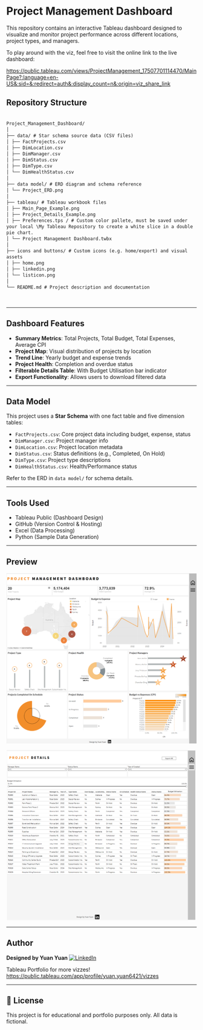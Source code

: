 # Project Management Dashboard

This repository contains an interactive Tableau dashboard designed to visualize and monitor project performance across different locations, project types, and managers.

To play around with the viz, feel free to visit the online link to the live dashboard:

https://public.tableau.com/views/ProjectManagement_17507701114470/MainPage?:language=en-US&:sid=&:redirect=auth&:display_count=n&:origin=viz_share_link

## Repository Structure
<pre lang="markdown"> <code>
Project_Management_Dashboard/
│
├── data/ # Star schema source data (CSV files)
│ ├── FactProjects.csv
│ ├── DimLocation.csv
│ ├── DimManager.csv
│ ├── DimStatus.csv
│ ├── DimType.csv
│ └── DimHealthStatus.csv
│
├── data model/ # ERD diagram and schema reference
│ └── Project_ERD.png
│
├── tableau/ # Tableau workbook files
│ ├── Main_Page_Example.png
│ ├── Project_Details_Example.png
│ ├── Preferences.tps / # Custom color pallete, must be saved under your local \My Tableau Repository to create a white slice in a double pie chart.
│ └── Project Management Dashboard.twbx
│
├── icons and buttons/ # Custom icons (e.g. home/export) and visual assets
│ ├── home.png
│ ├── linkedin.png
│ └── listicon.png
│
└── README.md # Project description and documentation

 </code> </pre>
---

## Dashboard Features

- **Summary Metrics**: Total Projects, Total Budget, Total Expenses, Average CPI
- **Project Map**: Visual distribution of projects by location
- **Trend Line**: Yearly budget and expense trends
- **Project Health**: Completion and overdue status
- **Filterable Details Table**: With Budget Utilisation bar indicator
- **Export Functionality**: Allows users to download filtered data

---

## Data Model

This project uses a **Star Schema** with one fact table and five dimension tables:

- `FactProjects.csv`: Core project data including budget, expense, status
- `DimManager.csv`: Project manager info
- `DimLocation.csv`: Project location metadata
- `DimStatus.csv`: Status definitions (e.g., Completed, On Hold)
- `DimType.csv`: Project type descriptions
- `DimHealthStatus.csv`: Health/Performance status

Refer to the ERD in `data model/` for schema details.

---

## Tools Used

- Tableau Public (Dashboard Design)
- GitHub (Version Control & Hosting)
- Excel (Data Processing)
- Python (Sample Data Generation)

---

## Preview

![Main Dashboard](tableau/Main_Page_Example.png)


![Project Details](tableau/Project_Details_Example.png)

---

## Author

**Designed by Yuan Yuan**  [![LinkedIn](https://img.shields.io/badge/LinkedIn--blue?style=social&logo=linkedin)](www.linkedin.com/in/yuan-yuan-1728b32ba)


Tableau Portfolio for more vizzes! https://public.tableau.com/app/profile/yuan.yuan6421/vizzes


---

## 📄 License

This project is for educational and portfolio purposes only. All data is fictional.

